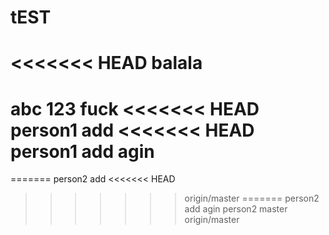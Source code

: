 # tEST
<<<<<<< HEAD
balala
=======
abc
123
fuck
<<<<<<< HEAD
person1 add
<<<<<<< HEAD
person1 add agin
=======
=======
person2 add
<<<<<<< HEAD
>>>>>>> origin/master
=======
person2 add agin
>>>>>>> person2
>>>>>>> master
>>>>>>> origin/master
